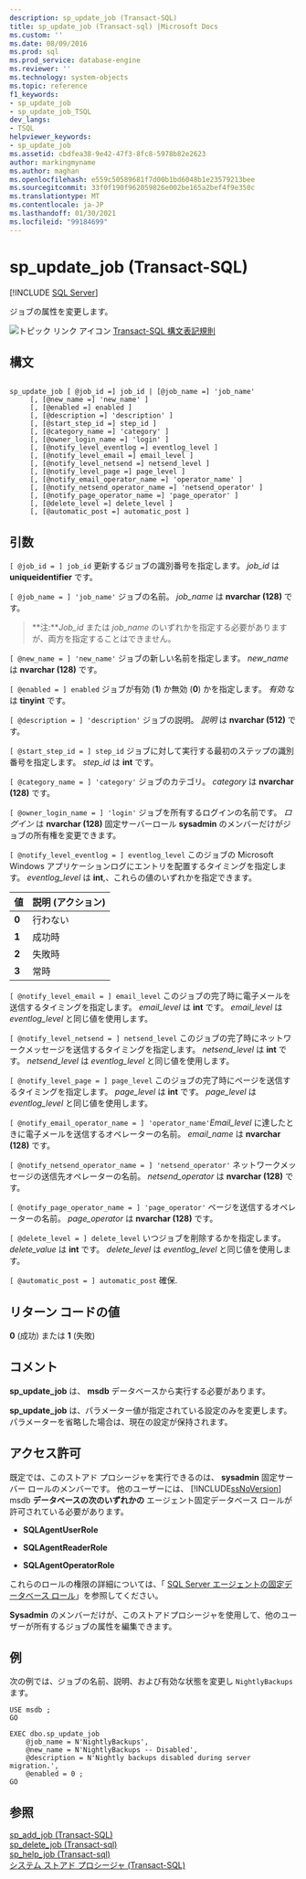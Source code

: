 ```yaml
---
description: sp_update_job (Transact-SQL)
title: sp_update_job (Transact-sql) |Microsoft Docs
ms.custom: ''
ms.date: 08/09/2016
ms.prod: sql
ms.prod_service: database-engine
ms.reviewer: ''
ms.technology: system-objects
ms.topic: reference
f1_keywords:
- sp_update_job
- sp_update_job_TSQL
dev_langs:
- TSQL
helpviewer_keywords:
- sp_update_job
ms.assetid: cbdfea38-9e42-47f3-8fc8-5978b82e2623
author: markingmyname
ms.author: maghan
ms.openlocfilehash: e559c50589681f7d00b1bd6048b1e23579213bee
ms.sourcegitcommit: 33f0f190f962059826e002be165a2bef4f9e350c
ms.translationtype: MT
ms.contentlocale: ja-JP
ms.lasthandoff: 01/30/2021
ms.locfileid: "99184699"
---
```

# <a name="sp_update_job-transact-sql"></a>sp_update_job (Transact-SQL)
[!INCLUDE [SQL Server](../../includes/applies-to-version/sqlserver.md)]

  ジョブの属性を変更します。  
  

  
 ![トピック リンク アイコン](../../database-engine/configure-windows/media/topic-link.gif "トピック リンク アイコン") [Transact-SQL 構文表記規則](../../t-sql/language-elements/transact-sql-syntax-conventions-transact-sql.md)  
  
## <a name="syntax"></a>構文  
  
```  
  
sp_update_job [ @job_id =] job_id | [@job_name =] 'job_name'  
     [, [@new_name =] 'new_name' ]   
     [, [@enabled =] enabled ]  
     [, [@description =] 'description' ]   
     [, [@start_step_id =] step_id ]  
     [, [@category_name =] 'category' ]   
     [, [@owner_login_name =] 'login' ]  
     [, [@notify_level_eventlog =] eventlog_level ]  
     [, [@notify_level_email =] email_level ]  
     [, [@notify_level_netsend =] netsend_level ]  
     [, [@notify_level_page =] page_level ]  
     [, [@notify_email_operator_name =] 'operator_name' ]  
     [, [@notify_netsend_operator_name =] 'netsend_operator' ]  
     [, [@notify_page_operator_name =] 'page_operator' ]  
     [, [@delete_level =] delete_level ]   
     [, [@automatic_post =] automatic_post ]  
```  
  
## <a name="arguments"></a>引数  
`[ @job_id = ] job_id` 更新するジョブの識別番号を指定します。 *job_id* は **uniqueidentifier** です。  
  
`[ @job_name = ] 'job_name'` ジョブの名前。 *job_name* は **nvarchar (128)** です。  
  
> **注:***Job_id* または *job_name* のいずれかを指定する必要がありますが、両方を指定することはできません。  
  
`[ @new_name = ] 'new_name'` ジョブの新しい名前を指定します。 *new_name* は **nvarchar (128)** です。  
  
`[ @enabled = ] enabled` ジョブが有効 (**1**) か無効 (**0**) かを指定します。 *有効* なは **tinyint** です。  
  
`[ @description = ] 'description'` ジョブの説明。 *説明* は **nvarchar (512)** です。  
  
`[ @start_step_id = ] step_id` ジョブに対して実行する最初のステップの識別番号を指定します。 *step_id* は **int** です。  
  
`[ @category_name = ] 'category'` ジョブのカテゴリ。 *category* は **nvarchar (128)** です。  
  
`[ @owner_login_name = ] 'login'` ジョブを所有するログインの名前です。 *ログイン* は **nvarchar (128)** 固定サーバーロール **sysadmin** のメンバーだけがジョブの所有権を変更できます。  
  
`[ @notify_level_eventlog = ] eventlog_level` このジョブの Microsoft Windows アプリケーションログにエントリを配置するタイミングを指定します。 *eventlog_level* は **int**,、これらの値のいずれかを指定できます。  
  
|値|説明 (アクション)|  
|-----------|----------------------------|  
|**0**|行わない|  
|**1**|成功時|  
|**2**|失敗時|  
|**3**|常時|  
  
`[ @notify_level_email = ] email_level` このジョブの完了時に電子メールを送信するタイミングを指定します。 *email_level* は **int** です。 *email_level* は *eventlog_level* と同じ値を使用します。  
  
`[ @notify_level_netsend = ] netsend_level` このジョブの完了時にネットワークメッセージを送信するタイミングを指定します。 *netsend_level* は **int** です。 *netsend_level* は *eventlog_level* と同じ値を使用します。  
  
`[ @notify_level_page = ] page_level` このジョブの完了時にページを送信するタイミングを指定します。 *page_level* は **int** です。 *page_level* は *eventlog_level* と同じ値を使用します。  
  
`[ @notify_email_operator_name = ] 'operator_name'`*Email_level* に達したときに電子メールを送信するオペレーターの名前。 *email_name* は **nvarchar (128)** です。  
  
`[ @notify_netsend_operator_name = ] 'netsend_operator'` ネットワークメッセージの送信先オペレーターの名前。 *netsend_operator* は **nvarchar (128)** です。  
  
`[ @notify_page_operator_name = ] 'page_operator'` ページを送信するオペレーターの名前。 *page_operator* は **nvarchar (128)** です。  
  
`[ @delete_level = ] delete_level` いつジョブを削除するかを指定します。 *delete_value* は **int** です。 *delete_level* は *eventlog_level* と同じ値を使用します。  
  
`[ @automatic_post = ] automatic_post` 確保.  
  
## <a name="return-code-values"></a>リターン コードの値  
 **0** (成功) または **1** (失敗)  
  
## <a name="remarks"></a>コメント  
 **sp_update_job** は、 **msdb** データベースから実行する必要があります。  
  
 **sp_update_job** は、パラメーター値が指定されている設定のみを変更します。 パラメーターを省略した場合は、現在の設定が保持されます。  
  
## <a name="permissions"></a>アクセス許可  
 既定では、このストアド プロシージャを実行できるのは、 **sysadmin** 固定サーバー ロールのメンバーです。 他のユーザーには、 [!INCLUDE[ssNoVersion](../../includes/ssnoversion-md.md)] msdb **データベースの次のいずれかの** エージェント固定データベース ロールが許可されている必要があります。  
  
-   **SQLAgentUserRole**  
  
-   **SQLAgentReaderRole**  
  
-   **SQLAgentOperatorRole**  
  
 これらのロールの権限の詳細については、「 [SQL Server エージェントの固定データベース ロール](../../ssms/agent/sql-server-agent-fixed-database-roles.md)」を参照してください。  
  
 **Sysadmin** のメンバーだけが、このストアドプロシージャを使用して、他のユーザーが所有するジョブの属性を編集できます。  
  
## <a name="examples"></a>例  
 次の例では、ジョブの名前、説明、および有効な状態を変更し `NightlyBackups` ます。  
  
```  
USE msdb ;  
GO  
  
EXEC dbo.sp_update_job  
    @job_name = N'NightlyBackups',  
    @new_name = N'NightlyBackups -- Disabled',  
    @description = N'Nightly backups disabled during server migration.',  
    @enabled = 0 ;  
GO  
```  
  
## <a name="see-also"></a>参照  
 [sp_add_job &#40;Transact-SQL&#41;](../../relational-databases/system-stored-procedures/sp-add-job-transact-sql.md)   
 [sp_delete_job &#40;Transact-sql&#41;](../../relational-databases/system-stored-procedures/sp-delete-job-transact-sql.md)   
 [sp_help_job &#40;Transact-sql&#41;](../../relational-databases/system-stored-procedures/sp-help-job-transact-sql.md)   
 [システム ストアド プロシージャ &#40;Transact-SQL&#41;](../../relational-databases/system-stored-procedures/system-stored-procedures-transact-sql.md)  
  
  
